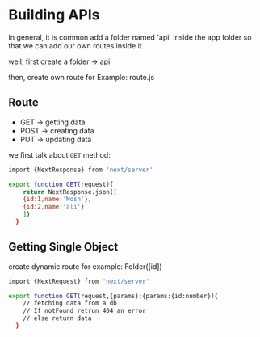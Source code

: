 # Building APIs

In general, it is common add a folder named 'api' inside the app folder so that we can add our own routes inside it.

well, first create a folder -> api

then, create own route for Example: route.js

## Route

- GET -> getting data
- POST -> creating data
- PUT -> updating data

we first talk about `GET` method:

```bash
import {NextResponse} from 'next/server'

export function GET(request){
    return NextResponse.json([
    {id:1,name:'Mosh'},
    {id:2,name:'ali'}
    ])
  }
```

## Getting Single Object

create dynamic route for example: Folder([id])

```bash
import {NextRequest} from 'next/server'

export function GET(request,{params}:{params:{id:number}){
    // fetching data from a db
    // If notFound retrun 404 an error
    // else return data
  }
```
